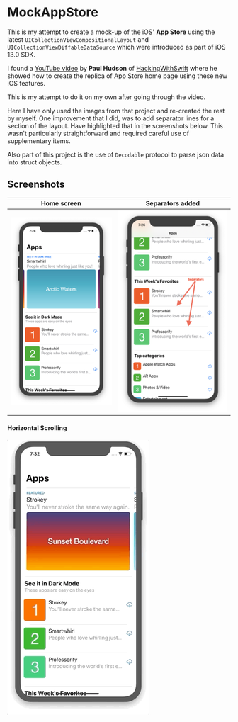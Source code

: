 # MockAppStore
This is my attempt to create a mock-up of the iOS' **App Store** using the latest ```UICollectionViewCompositionalLayout``` and ```UICollectionViewDiffableDataSource``` which were introduced as part of iOS 13.0 SDK.

I found a [YouTube video](https://www.youtube.com/watch?v=SR7DtcT61tA) by **Paul Hudson** of [HackingWithSwift](www.hackingwithswift.com) where he showed how to create the replica of App Store home page using these new iOS features.

This is my attempt to do it on my own after going through the video.

Here I have only used the images from that project and re-created the rest by myself. One improvement that I did, was to add separator lines for a section of the layout. Have highlighted that in the screenshots below. This wasn't particularly straightforward and required careful use of supplementary items.

Also part of this project is the use of ```Decodable``` protocol to parse json data into struct objects.

## Screenshots

Home screen|Separators added
---|---
![](./ScreenCaptures/LargeCells.png)|![](./ScreenCaptures/Medium_smallCells.png)

#### Horizontal Scrolling
![](./ScreenCaptures/HorizontalScrolling.gif)
